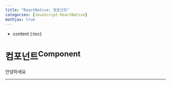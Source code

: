 ```yaml
---
title: "ReactNative: 컴포넌트"
categories: [JavaScript-ReactNative]
mathjax: true
---
```


* content
{:toc}
# 컴포넌트<sup>Component</sup>

안녕하세요

---